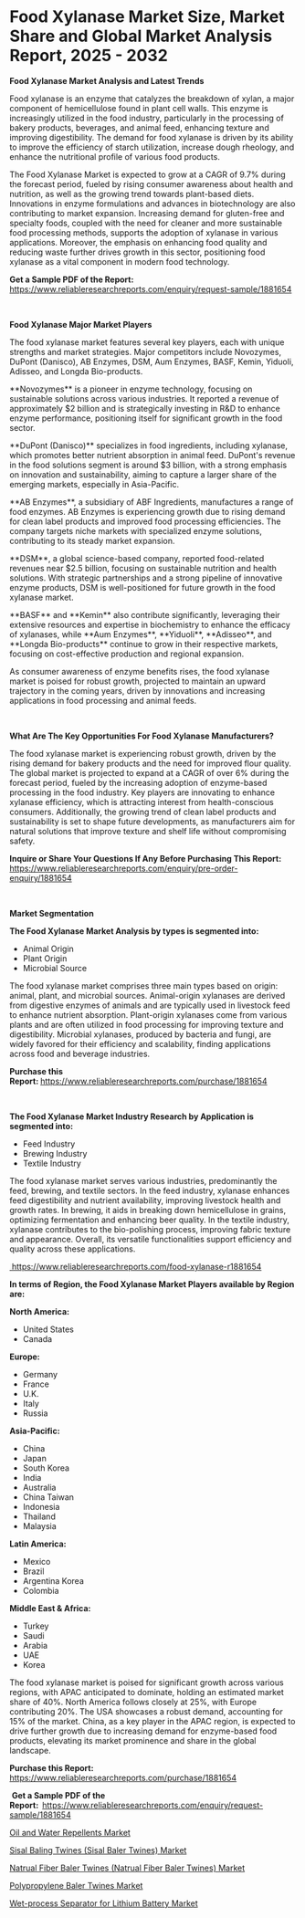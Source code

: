 <p><h1>Food Xylanase Market Size, Market Share and Global Market Analysis Report, 2025 - 2032</h1></p><p><strong>Food Xylanase Market Analysis and Latest Trends</strong></p>
<p><p>Food xylanase is an enzyme that catalyzes the breakdown of xylan, a major component of hemicellulose found in plant cell walls. This enzyme is increasingly utilized in the food industry, particularly in the processing of bakery products, beverages, and animal feed, enhancing texture and improving digestibility. The demand for food xylanase is driven by its ability to improve the efficiency of starch utilization, increase dough rheology, and enhance the nutritional profile of various food products.</p><p>The Food Xylanase Market is expected to grow at a CAGR of 9.7% during the forecast period, fueled by rising consumer awareness about health and nutrition, as well as the growing trend towards plant-based diets. Innovations in enzyme formulations and advances in biotechnology are also contributing to market expansion. Increasing demand for gluten-free and specialty foods, coupled with the need for cleaner and more sustainable food processing methods, supports the adoption of xylanase in various applications. Moreover, the emphasis on enhancing food quality and reducing waste further drives growth in this sector, positioning food xylanase as a vital component in modern food technology.</p></p>
<p><strong>Get a Sample PDF of the Report:&nbsp;</strong> <a href="https://www.reliableresearchreports.com/enquiry/request-sample/1881654?utm_campaign=8&utm_medium=2&utm_source=Github&utm_content=ia&utm_term=04022025&utm_id=food-xylanase">https://www.reliableresearchreports.com/enquiry/request-sample/1881654</a></p>
<p>&nbsp;</p>
<p><strong>Food Xylanase Major Market Players</strong></p>
<p><p>The food xylanase market features several key players, each with unique strengths and market strategies. Major competitors include Novozymes, DuPont (Danisco), AB Enzymes, DSM, Aum Enzymes, BASF, Kemin, Yiduoli, Adisseo, and Longda Bio-products.</p><p>**Novozymes** is a pioneer in enzyme technology, focusing on sustainable solutions across various industries. It reported a revenue of approximately $2 billion and is strategically investing in R&D to enhance enzyme performance, positioning itself for significant growth in the food sector.</p><p>**DuPont (Danisco)** specializes in food ingredients, including xylanase, which promotes better nutrient absorption in animal feed. DuPont's revenue in the food solutions segment is around $3 billion, with a strong emphasis on innovation and sustainability, aiming to capture a larger share of the emerging markets, especially in Asia-Pacific.</p><p>**AB Enzymes**, a subsidiary of ABF Ingredients, manufactures a range of food enzymes. AB Enzymes is experiencing growth due to rising demand for clean label products and improved food processing efficiencies. The company targets niche markets with specialized enzyme solutions, contributing to its steady market expansion.</p><p>**DSM**, a global science-based company, reported food-related revenues near $2.5 billion, focusing on sustainable nutrition and health solutions. With strategic partnerships and a strong pipeline of innovative enzyme products, DSM is well-positioned for future growth in the food xylanase market.</p><p>**BASF** and **Kemin** also contribute significantly, leveraging their extensive resources and expertise in biochemistry to enhance the efficacy of xylanases, while **Aum Enzymes**, **Yiduoli**, **Adisseo**, and **Longda Bio-products** continue to grow in their respective markets, focusing on cost-effective production and regional expansion. </p><p>As consumer awareness of enzyme benefits rises, the food xylanase market is poised for robust growth, projected to maintain an upward trajectory in the coming years, driven by innovations and increasing applications in food processing and animal feeds.</p></p>
<p>&nbsp;</p>
<p><strong>What Are The Key Opportunities For Food Xylanase Manufacturers?</strong></p>
<p><p>The food xylanase market is experiencing robust growth, driven by the rising demand for bakery products and the need for improved flour quality. The global market is projected to expand at a CAGR of over 6% during the forecast period, fueled by the increasing adoption of enzyme-based processing in the food industry. Key players are innovating to enhance xylanase efficiency, which is attracting interest from health-conscious consumers. Additionally, the growing trend of clean label products and sustainability is set to shape future developments, as manufacturers aim for natural solutions that improve texture and shelf life without compromising safety.</p></p>
<p><strong>Inquire or Share Your Questions If Any Before Purchasing This Report:</strong> <a href="https://www.reliableresearchreports.com/enquiry/pre-order-enquiry/1881654?utm_campaign=8&utm_medium=2&utm_source=Github&utm_content=ia&utm_term=04022025&utm_id=food-xylanase">https://www.reliableresearchreports.com/enquiry/pre-order-enquiry/1881654</a></p>
<p>&nbsp;</p>
<p><strong>Market Segmentation</strong></p>
<p><strong>The Food Xylanase Market Analysis by types is segmented into:</strong></p>
<p><ul><li>Animal Origin</li><li>Plant Origin</li><li>Microbial Source</li></ul></p>
<p><p>The food xylanase market comprises three main types based on origin: animal, plant, and microbial sources. Animal-origin xylanases are derived from digestive enzymes of animals and are typically used in livestock feed to enhance nutrient absorption. Plant-origin xylanases come from various plants and are often utilized in food processing for improving texture and digestibility. Microbial xylanases, produced by bacteria and fungi, are widely favored for their efficiency and scalability, finding applications across food and beverage industries.</p></p>
<p><strong>Purchase this Report:&nbsp;</strong><a href="https://www.reliableresearchreports.com/purchase/1881654?utm_campaign=8&utm_medium=2&utm_source=Github&utm_content=ia&utm_term=04022025&utm_id=food-xylanase">https://www.reliableresearchreports.com/purchase/1881654</a></p>
<p>&nbsp;</p>
<p><strong>The Food Xylanase Market Industry Research by Application is segmented into:</strong></p>
<p><ul><li>Feed Industry</li><li>Brewing Industry</li><li>Textile Industry</li></ul></p>
<p><p>The food xylanase market serves various industries, predominantly the feed, brewing, and textile sectors. In the feed industry, xylanase enhances feed digestibility and nutrient availability, improving livestock health and growth rates. In brewing, it aids in breaking down hemicellulose in grains, optimizing fermentation and enhancing beer quality. In the textile industry, xylanase contributes to the bio-polishing process, improving fabric texture and appearance. Overall, its versatile functionalities support efficiency and quality across these applications.</p></p>
<p><a href="https://www.reliableresearchreports.com/food-xylanase-r1881654?utm_campaign=8&utm_medium=2&utm_source=Github&utm_content=ia&utm_term=04022025&utm_id=food-xylanase">&nbsp;https://www.reliableresearchreports.com/food-xylanase-r1881654</a></p>
<p><strong>In terms of Region, the Food Xylanase Market Players available by Region are:</strong></p>
<p>
    <p> <strong> North America: </strong>
        <ul>
            <li>United States</li>
            <li>Canada</li>
        </ul>
        </p> 
    <p> <strong> Europe: </strong>
        <ul>
            <li>Germany</li>
            <li>France</li>
            <li>U.K.</li>
            <li>Italy</li>
            <li>Russia</li>
        </ul>
        </p> 
    <p> <strong> Asia-Pacific: </strong>
        <ul>
            <li>China</li>
            <li>Japan</li>
            <li>South Korea</li>
            <li>India</li>
            <li>Australia</li>
            <li>China Taiwan</li>
            <li>Indonesia</li>
            <li>Thailand</li>
            <li>Malaysia</li>
        </ul>
        </p> 
    <p> <strong> Latin America: </strong>
        <ul>
            <li>Mexico</li>
            <li>Brazil</li>
            <li>Argentina Korea</li>
            <li>Colombia</li>
        </ul>
        </p> 
    <p> <strong> Middle East & Africa: </strong>
        <ul>
            <li>Turkey</li>
            <li>Saudi</li>
            <li>Arabia</li>
            <li>UAE</li>
            <li>Korea</li>
        </ul>
    </p>
    </p>
<p><p>The food xylanase market is poised for significant growth across various regions, with APAC anticipated to dominate, holding an estimated market share of 40%. North America follows closely at 25%, with Europe contributing 20%. The USA showcases a robust demand, accounting for 15% of the market. China, as a key player in the APAC region, is expected to drive further growth due to increasing demand for enzyme-based food products, elevating its market prominence and share in the global landscape.</p></p>
<p><strong>Purchase this Report: </strong><a href="https://www.reliableresearchreports.com/purchase/1881654?utm_campaign=8&utm_medium=2&utm_source=Github&utm_content=ia&utm_term=04022025&utm_id=food-xylanase">https://www.reliableresearchreports.com/purchase/1881654</a></p>
<p>&nbsp;<strong>Get a Sample PDF of the Report:&nbsp;&nbsp;</strong><a href="https://www.reliableresearchreports.com/enquiry/request-sample/1881654?utm_campaign=8&utm_medium=2&utm_source=Github&utm_content=ia&utm_term=04022025&utm_id=food-xylanase">https://www.reliableresearchreports.com/enquiry/request-sample/1881654</a></p>
<p><strong></strong></p>
<p><p><a href="https://github.com/bornergabrielle89/Market-Research-Report-List-1/blob/main/oil-and-water-repellents-market.md?utm_campaign=8&utm_medium=2&utm_source=Github&utm_content=ia&utm_term=04022025&utm_id=food-xylanase">Oil and Water Repellents Market</a></p><p><a href="https://github.com/tashiafun920/Market-Research-Report-List-1/blob/main/sisal-baling-twines-sisal-baler-twines-market.md?utm_campaign=8&utm_medium=2&utm_source=Github&utm_content=ia&utm_term=04022025&utm_id=food-xylanase">Sisal Baling Twines (Sisal Baler Twines) Market</a></p><p><a href="https://github.com/toldenargelia86/Market-Research-Report-List-1/blob/main/natrual-fiber-baler-twines-natrual-fiber-baler-twines-market.md?utm_campaign=8&utm_medium=2&utm_source=Github&utm_content=ia&utm_term=04022025&utm_id=food-xylanase">Natrual Fiber Baler Twines (Natrual Fiber Baler Twines) Market</a></p><p><a href="https://github.com/tshumaalzlam0/Market-Research-Report-List-1/blob/main/polypropylene-baler-twines-market.md?utm_campaign=8&utm_medium=2&utm_source=Github&utm_content=ia&utm_term=04022025&utm_id=food-xylanase">Polypropylene Baler Twines Market</a></p><p><a href="https://github.com/dingharhouma/Market-Research-Report-List-1/blob/main/wet-process-separator-for-lithium-battery-market.md?utm_campaign=8&utm_medium=2&utm_source=Github&utm_content=ia&utm_term=04022025&utm_id=food-xylanase">Wet-process Separator for Lithium Battery Market</a></p></p>
